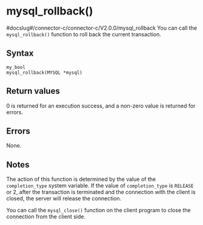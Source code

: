mysql_rollback() 
=====================================
#docslug#/connector-c/connector-c/V2.0.0/mysql_rollback
You can call the `mysql_rollback()` function to roll back the current transaction. 

Syntax 
---------------------------

```unknow
my_bool
mysql_rollback(MYSQL *mysql)
```



Return values 
----------------------------------

0 is returned for an execution success, and a non-zero value is returned for errors.

Errors 
---------------------------

None.

Notes 
--------------------------

The action of this function is determined by the value of the `completion_type` system variable. If the value of `completion_type` is `RELEASE` or 2, after the transaction is terminated and the connection with the client is closed, the server will release the connection. 

You can call the `mysql_close()` function on the client program to close the connection from the client side.

